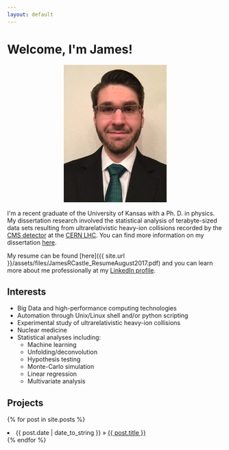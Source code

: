 ```yaml
---
layout: default
---
```


# [](#header-1)Welcome, I'm James!

<center>
  <img HEIGTH="320" WIDTH="240" src="assets/images/IMG_3118-1.JPG" class="img-responsive img-circle" alt="Oops!">
</center>

I'm a recent graduate of the University of Kansas with a Ph. D. in physics.
My dissertation research involved the statistical analysis of terabyte-sized
data sets resulting from ultrarelativistic heavy-ion collisions recorded by the
[CMS detector](http://cms.web.cern.ch/news/what-cms) at the
[CERN LHC](https://home.cern/topics/large-hadron-collider).
You can find more information on my dissertation
[here](https://cds.cern.ch/record/2275797).

My resume can be found 
[here]({{ site.url }}/assets/files/JamesRCastle_ResumeAugust2017.pdf) 
and you can learn more about me professionally at my 
[LinkedIn profile](https://www.linkedin.com/in/jrcastle90).

## [](#header-2)Interests
- Big Data and high-performance computing technologies
- Automation through Unix/Linux shell and/or python scripting
- Experimental study of ultrarelativistic heavy-ion collisions
- Nuclear medicine
- Statistical analyses including:
  - Machine learning
  - Unfolding/deconvolution
  - Hypothesis testing
  - Monte-Carlo simulation
  - Linear regression
  - Multivariate analysis

## [](#header-2)Projects
{% for post in site.posts %}
  <li><span>{{ post.date | date_to_string }}</span> » <a href="{{ post.url }}" title="{{ post.title }}">{{ post.title }}</a></li>
{% endfor %}